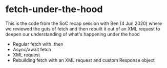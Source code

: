 # fetch-under-the-hood
This is the code from the SoC recap session with Ben (4 Jun 2020) where we reviewed the guts of fetch and then rebuilt it out of an XML request to deepen our understanding of what's happening under the hood

- Regular fetch with .then
- Async/await fetch
- XML request
- Rebuilding fetch with an XML request and custom Response object
